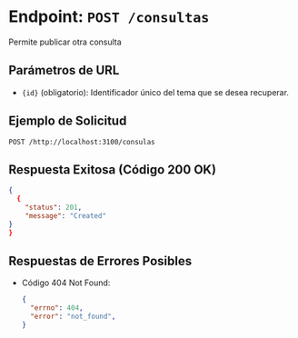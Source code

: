 # Endpoint: `POST /consultas`

Permite publicar otra consulta

## Parámetros de URL
- `{id}` (obligatorio): Identificador único del tema que se desea recuperar.

## Ejemplo de Solicitud
```http
POST /http://localhost:3100/consulas
```

## Respuesta Exitosa (Código 200 OK)
```json
{
  {
    "status": 201,
    "message": "Created"
}
}
```

## Respuestas de Errores Posibles
- Código 404 Not Found:

  ```json
  {
    "errno": 404,
    "error": "not_found",
  }